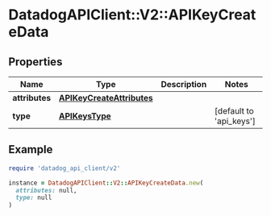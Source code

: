 # DatadogAPIClient::V2::APIKeyCreateData

## Properties

| Name           | Type                                                    | Description | Notes                           |
| -------------- | ------------------------------------------------------- | ----------- | ------------------------------- |
| **attributes** | [**APIKeyCreateAttributes**](APIKeyCreateAttributes.md) |             |                                 |
| **type**       | [**APIKeysType**](APIKeysType.md)                       |             | [default to &#39;api_keys&#39;] |

## Example

```ruby
require 'datadog_api_client/v2'

instance = DatadogAPIClient::V2::APIKeyCreateData.new(
  attributes: null,
  type: null
)
```
